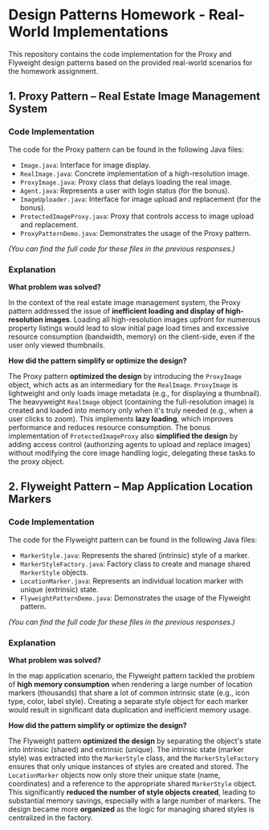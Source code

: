 # Design Patterns Homework - Real-World Implementations

This repository contains the code implementation for the Proxy and Flyweight design patterns based on the provided real-world scenarios for the homework assignment.

## 1. Proxy Pattern – Real Estate Image Management System

### Code Implementation

The code for the Proxy pattern can be found in the following Java files:

* `Image.java`: Interface for image display.
* `RealImage.java`: Concrete implementation of a high-resolution image.
* `ProxyImage.java`: Proxy class that delays loading the real image.
* `Agent.java`: Represents a user with login status (for the bonus).
* `ImageUploader.java`: Interface for image upload and replacement (for the bonus).
* `ProtectedImageProxy.java`: Proxy that controls access to image upload and replacement.
* `ProxyPatternDemo.java`: Demonstrates the usage of the Proxy pattern.

*(You can find the full code for these files in the previous responses.)*

### Explanation

**What problem was solved?**

In the context of the real estate image management system, the Proxy pattern addressed the issue of **inefficient loading and display of high-resolution images**. Loading all high-resolution images upfront for numerous property listings would lead to slow initial page load times and excessive resource consumption (bandwidth, memory) on the client-side, even if the user only viewed thumbnails.

**How did the pattern simplify or optimize the design?**

The Proxy pattern **optimized the design** by introducing the `ProxyImage` object, which acts as an intermediary for the `RealImage`. `ProxyImage` is lightweight and only loads image metadata (e.g., for displaying a thumbnail). The heavyweight `RealImage` object (containing the full-resolution image) is created and loaded into memory only when it's truly needed (e.g., when a user clicks to zoom). This implements **lazy loading**, which improves performance and reduces resource consumption. The bonus implementation of `ProtectedImageProxy` also **simplified the design** by adding access control (authorizing agents to upload and replace images) without modifying the core image handling logic, delegating these tasks to the proxy object.

## 2. Flyweight Pattern – Map Application Location Markers

### Code Implementation

The code for the Flyweight pattern can be found in the following Java files:

* `MarkerStyle.java`: Represents the shared (intrinsic) style of a marker.
* `MarkerStyleFactory.java`: Factory class to create and manage shared `MarkerStyle` objects.
* `LocationMarker.java`: Represents an individual location marker with unique (extrinsic) state.
* `FlyweightPatternDemo.java`: Demonstrates the usage of the Flyweight pattern.

*(You can find the full code for these files in the previous responses.)*

### Explanation

**What problem was solved?**

In the map application scenario, the Flyweight pattern tackled the problem of **high memory consumption** when rendering a large number of location markers (thousands) that share a lot of common intrinsic state (e.g., icon type, color, label style). Creating a separate style object for each marker would result in significant data duplication and inefficient memory usage.

**How did the pattern simplify or optimize the design?**

The Flyweight pattern **optimized the design** by separating the object's state into intrinsic (shared) and extrinsic (unique). The intrinsic state (marker style) was extracted into the `MarkerStyle` class, and the `MarkerStyleFactory` ensures that only unique instances of styles are created and stored. The `LocationMarker` objects now only store their unique state (name, coordinates) and a reference to the appropriate shared `MarkerStyle` object. This significantly **reduced the number of style objects created**, leading to substantial memory savings, especially with a large number of markers. The design became more **organized** as the logic for managing shared styles is centralized in the factory.

